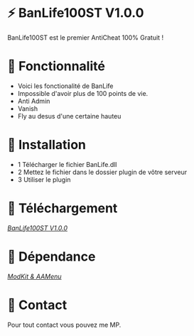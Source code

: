 # :zap: BanLife100ST V1.0.0

BanLife100ST est le premier AntiCheat 100% Gratuit ! 

# :wrench: Fonctionnalité

- Voici les fonctionalité de BanLife
- Impossible d'avoir plus de 100 points de vie.
- Anti Admin
- Vanish
- Fly au desus d'une certaine hauteu

# :electric_plug:  Installation

- 1 Télécharger le fichier BanLife.dll
- 2 Mettez le fichier dans le dossier plugin de vôtre serveur
- 3 Utiliser le plugin

# :jigsaw:  Téléchargement

*[BanLife100ST V1.0.0](https://github.com/Shape581/Poubelle581/releases/tag/V1.0.0)*

# :green_book:  Dépendance

*[ModKit & AAMenu](https://github.com/Aarnow/NovaLife_ModKit-Releases/releases/latest)*

# :postbox:  Contact

Pour tout contact vous pouvez me MP.
